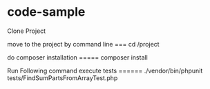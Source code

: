 # code-sample
 Clone Project 
 
 move to the project by command line === cd /project
 
 do composer installation ===== composer install
 
Run Following command execute tests ====== ./vendor/bin/phpunit tests/FindSumPartsFromArrayTest.php

